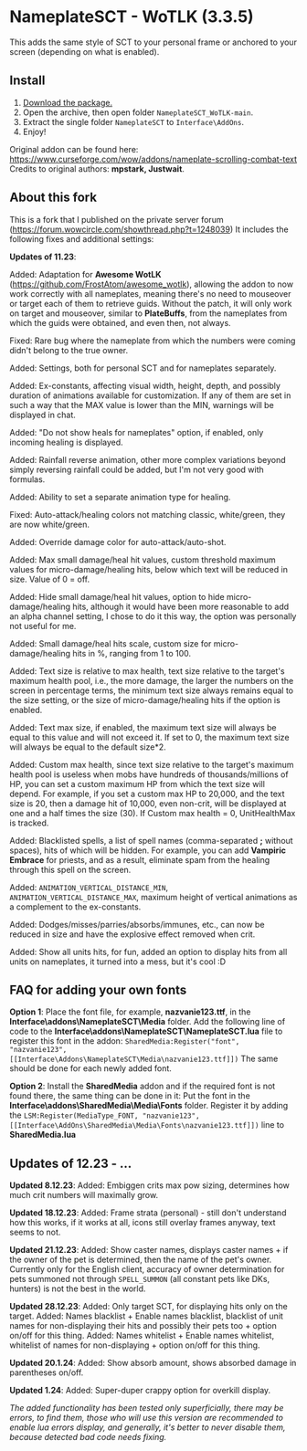 # NameplateSCT - WoTLK (3.3.5)
This adds the same style of SCT to your personal frame or anchored to your screen (depending on what is enabled).

## Install

1. [Download the package.](https://github.com/bkader/NameplateSCT_WoTLK/archive/refs/heads/main.zip)
2. Open the archive, then open folder `NameplateSCT_WoTLK-main`.
3. Extract the single folder `NameplateSCT` to `Interface\AddOns`.
4. Enjoy!

Original addon can be found here: https://www.curseforge.com/wow/addons/nameplate-scrolling-combat-text
Credits to original authors: **mpstark, Justwait**.


## About this fork

This is a fork that I published on the private server forum (https://forum.wowcircle.com/showthread.php?t=1248039)
It includes the following fixes and additional settings:

**Updates of 11.23**:

Added: Adaptation for **Awesome WotLK** (https://github.com/FrostAtom/awesome_wotlk), allowing the addon to now work correctly with all nameplates, meaning there's no need to mouseover or target each of them to retrieve guids. Without the patch, it will only work on target and mouseover, similar to **PlateBuffs**, from the nameplates from which the guids were obtained, and even then, not always.

Fixed: Rare bug where the nameplate from which the numbers were coming didn't belong to the true owner.

Added: Settings, both for personal SCT and for nameplates separately.

Added: Ex-constants, affecting visual width, height, depth, and possibly duration of animations available for customization. If any of them are set in such a way that the MAX value is lower than the MIN, warnings will be displayed in chat.

Added: "Do not show heals for nameplates" option, if enabled, only incoming healing is displayed.

Added: Rainfall reverse animation, other more complex variations beyond simply reversing rainfall could be added, but I'm not very good with formulas.

Added: Ability to set a separate animation type for healing.

Fixed: Auto-attack/healing colors not matching classic, white/green, they are now white/green.

Added: Override damage color for auto-attack/auto-shot.

Added: Max small damage/heal hit values, custom threshold maximum values for micro-damage/healing hits, below which text will be reduced in size. Value of 0 = off.

Added: Hide small damage/heal hit values, option to hide micro-damage/healing hits, although it would have been more reasonable to add an alpha channel setting, I chose to do it this way, the option was personally not useful for me.

Added: Small damage/heal hits scale, custom size for micro-damage/healing hits in %, ranging from 1 to 100.

Added: Text size is relative to max health, text size relative to the target's maximum health pool, i.e., the more damage, the larger the numbers on the screen in percentage terms, the minimum text size always remains equal to the size setting, or the size of micro-damage/healing hits if the option is enabled.

Added: Text max size, if enabled, the maximum text size will always be equal to this value and will not exceed it. If set to 0, the maximum text size will always be equal to the default size*2.

Added: Custom max health, since text size relative to the target's maximum health pool is useless when mobs have hundreds of thousands/millions of HP, you can set a custom maximum HP from which the text size will depend. For example, if you set a custom max HP to 20,000, and the text size is 20, then a damage hit of 10,000, even non-crit, will be displayed at one and a half times the size (30). If Custom max health = 0, UnitHealthMax is tracked.

Added: Blacklisted spells, a list of spell names (comma-separated **;** without spaces), hits of which will be hidden. For example, you can add **Vampiric Embrace** for priests, and as a result, eliminate spam from the healing through this spell on the screen.

Added: `ANIMATION_VERTICAL_DISTANCE_MIN`, `ANIMATION_VERTICAL_DISTANCE_MAX`, maximum height of vertical animations as a complement to the ex-constants.

Added: Dodges/misses/parries/absorbs/immunes, etc., can now be reduced in size and have the explosive effect removed when crit.

Added: Show all units hits, for fun, added an option to display hits from all units on nameplates, it turned into a mess, but it's cool :D


## FAQ for adding your own fonts

**Option 1**:
Place the font file, for example, **nazvanie123.ttf**, in the **Interface\addons\NameplateSCT\Media** folder.
Add the following line of code to the **Interface\addons\NameplateSCT\NameplateSCT.lua** file to register this font in the addon:
`SharedMedia:Register("font", "nazvanie123", [[Interface\Addons\NameplateSCT\Media\nazvanie123.ttf]])`
The same should be done for each newly added font.

**Option 2**:
Install the **SharedMedia** addon and if the required font is not found there, the same thing can be done in it:
Put the font in the **Interface\addons\SharedMedia\Media\Fonts** folder.
Register it by adding the `LSM:Register(MediaType_FONT, "nazvanie123", [[Interface\AddOns\SharedMedia\Media\Fonts\nazvanie123.ttf]])` line to **SharedMedia.lua**


## Updates of 12.23 - ...


**Updated 8.12.23**:
Added: Embiggen crits max pow sizing, determines how much crit numbers will maximally grow.

**Updated 18.12.23**:
Added: Frame strata (personal) - still don't understand how this works, if it works at all, icons still overlay frames anyway, text seems to not.

**Updated 21.12.23**:
Added: Show caster names, displays caster names + if the owner of the pet is determined, then the name of the pet's owner. Currently only for the English client, accuracy of owner determination for pets summoned not through `SPELL_SUMMON` (all constant pets like DKs, hunters) is not the best in the world.

**Updated 28.12.23**:
Added: Only target SCT, for displaying hits only on the target.
Added: Names blacklist + Enable names blacklist, blacklist of unit names for non-displaying their hits and possibly their pets too + option on/off for this thing.
Added: Names whitelist + Enable names whitelist, whitelist of names for non-displaying + option on/off for this thing.

**Updated 20.1.24**:
Added: Show absorb amount, shows absorbed damage in parentheses on/off.

**Updated 1.24**:
Added: Super-duper crappy option for overkill display.

*The added functionality has been tested only superficially, there may be errors, to find them, those who will use this version are recommended to enable lua errors display, and generally, it's better to never disable them, because detected bad code needs fixing.*
